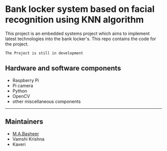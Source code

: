 # Bank locker system based on facial recognition using KNN algorithm

This project is an embedded systems project which aims to implement latest technologies into the bank locker's. This repo contains the code for the project.

```
The Project is still in development
```

## Hardware and software components
- Raspberry Pi
- Pi camera
- Python
- OpenCV
- other miscellaneous components
--- 
## Maintainers

- [M.A.Basheer](https://github.com/Basheer3648734)
- Vamshi Krishna
- Kaveri
